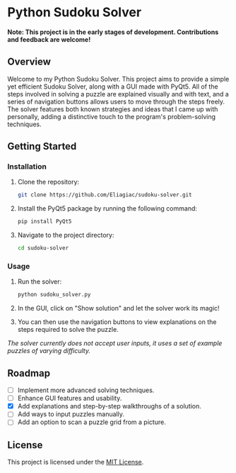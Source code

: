 # Python Sudoku Solver

**Note: This project is in the early stages of development. Contributions and feedback are welcome!**

## Overview

Welcome to my Python Sudoku Solver. This project aims to provide a simple yet efficient Sudoku Solver, along with a GUI made with PyQt5. 
All of the steps involved in solving a puzzle are explained visually and with text, and a series of navigation buttons allows users to move through the steps freely.
The solver features both known strategies and ideas that I came up with personally, adding a distinctive touch to the program's problem-solving techniques.

## Getting Started

### Installation

1. Clone the repository:

    ```bash
    git clone https://github.com/Eliagiac/sudoku-solver.git
    ```

2. Install the PyQt5 package by running the following command:

    ```bash
    pip install PyQt5
    ```

3. Navigate to the project directory:

    ```bash
    cd sudoku-solver
    ```

### Usage

1. Run the solver:

    ```bash
    python sudoku_solver.py
    ```

2. In the GUI, click on "Show solution" and let the solver work its magic! <br />

3. You can then use the navigation buttons to view explanations on the steps required to solve the puzzle. 

*The solver currently does not accept user inputs, it uses a set of example puzzles of varying difficulty.*

## Roadmap

- [ ] Implement more advanced solving techniques.
- [ ] Enhance GUI features and usability.
- [x] Add explanations and step-by-step walkthroughs of a solution.
- [ ] Add ways to input puzzles manually.
- [ ] Add an option to scan a puzzle grid from a picture.

## License

This project is licensed under the [MIT License](LICENSE).
